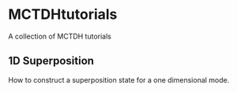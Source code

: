# MCTDHtutorials
A collection of MCTDH tutorials

## 1D Superposition
How to construct a superposition state for a one dimensional mode.
